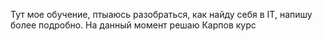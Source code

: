 Тут мое обучение, птыаюсь разобраться, как найду себя в IT, напишу более подробно. 
На данный момент решаю Карпов курс
